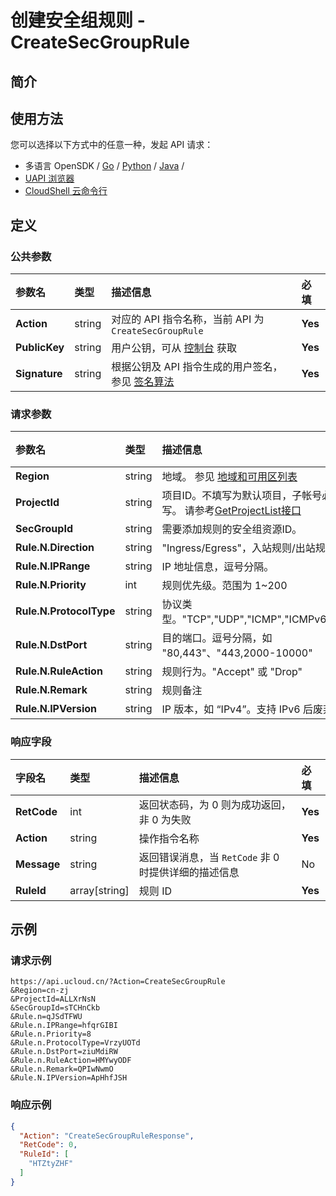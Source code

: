 # 创建安全组规则 - CreateSecGroupRule

## 简介








## 使用方法

您可以选择以下方式中的任意一种，发起 API 请求：
- 多语言 OpenSDK / [Go](https://github.com/ucloud/ucloud-sdk-go) / [Python](https://github.com/ucloud/ucloud-sdk-python3) / [Java](https://github.com/ucloud/ucloud-sdk-java) /
- [UAPI 浏览器](https://console.ucloud.cn/uapi/detail?id=CreateSecGroupRule)
- [CloudShell 云命令行](https://shell.ucloud.cn/)


## 定义

### 公共参数

| 参数名 | 类型 | 描述信息 | 必填 |
|:---|:---|:---|:---|
| **Action**     | string  | 对应的 API 指令名称，当前 API 为 `CreateSecGroupRule`                        | **Yes** |
| **PublicKey**  | string  | 用户公钥，可从 [控制台](https://console.ucloud.cn/uapi/apikey) 获取                                             | **Yes** |
| **Signature**  | string  | 根据公钥及 API 指令生成的用户签名，参见 [签名算法](api/summary/signature.md)  | **Yes** |

### 请求参数

| 参数名 | 类型 | 描述信息 | 必填 |
|:---|:---|:---|:---|
| **Region** | string | 地域。 参见 [地域和可用区列表](https://docs.ucloud.cn/api/summary/regionlist) |**Yes**|
| **ProjectId** | string | 项目ID。不填写为默认项目，子帐号必须填写。 请参考[GetProjectList接口](https://docs.ucloud.cn/api/summary/get_project_list) |No|
| **SecGroupId** | string | 需要添加规则的安全组资源ID。 |**Yes**|
| **Rule.N.Direction** | string |  "Ingress/Egress"，入站规则/出站规则  |**Yes**|
| **Rule.N.IPRange** | string | IP 地址信息，逗号分隔。 |**Yes**|
| **Rule.N.Priority** | int | 规则优先级。范围为 1\~200 |**Yes**|
| **Rule.N.ProtocolType** | string |  协议类型。"TCP","UDP","ICMP","ICMPv6","ALL" |**Yes**|
| **Rule.N.DstPort** | string | 目的端口。逗号分隔，如 "80,443"、"443,2000-10000" |**Yes**|
| **Rule.N.RuleAction** | string | 规则行为。"Accept" 或 "Drop" |**Yes**|
| **Rule.N.Remark** | string |  规则备注  |**Yes**|
| **Rule.N.IPVersion** | string | IP 版本，如 “IPv4”。支持 IPv6 后废弃 |No|

### 响应字段

| 字段名 | 类型 | 描述信息 | 必填 |
|:---|:---|:---|:---|
| **RetCode** | int | 返回状态码，为 0 则为成功返回，非 0 为失败 |**Yes**|
| **Action** | string | 操作指令名称 |**Yes**|
| **Message** | string | 返回错误消息，当 `RetCode` 非 0 时提供详细的描述信息 |No|
| **RuleId** | array[string] | 规则 ID |**Yes**|




## 示例

### 请求示例
    
```
https://api.ucloud.cn/?Action=CreateSecGroupRule
&Region=cn-zj
&ProjectId=ALLXrNsN
&SecGroupId=sTCHnCkb
&Rule.n=qJSdTFWU
&Rule.n.IPRange=hfqrGIBI
&Rule.n.Priority=8
&Rule.n.ProtocolType=VrzyUOTd
&Rule.n.DstPort=ziuMdiRW
&Rule.n.RuleAction=HMYwyODF
&Rule.n.Remark=QPIwNwmO
&Rule.N.IPVersion=ApHhfJSH
```

### 响应示例
    
```json
{
  "Action": "CreateSecGroupRuleResponse",
  "RetCode": 0,
  "RuleId": [
    "HTZtyZHF"
  ]
}
```





